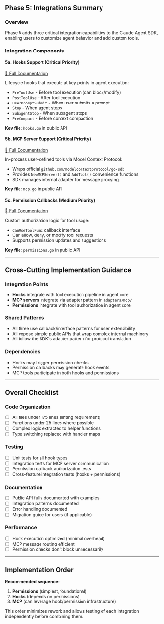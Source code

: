 ## Phase 5: Integrations Summary

### Overview
Phase 5 adds three critical integration capabilities to the Claude Agent SDK, enabling users to customize agent behavior and add custom tools.

### Integration Components

#### **5a. Hooks Support** (Critical Priority)
[📄 Full Documentation](./07a_phase_5_hooks.md)

Lifecycle hooks that execute at key points in agent execution:
- `PreToolUse` - Before tool execution (can block/modify)
- `PostToolUse` - After tool execution
- `UserPromptSubmit` - When user submits a prompt
- `Stop` - When agent stops
- `SubagentStop` - When subagent stops
- `PreCompact` - Before context compaction

**Key file:** `hooks.go` in public API

#### **5b. MCP Server Support** (Critical Priority)
[📄 Full Documentation](./07b_phase_5_mcp_servers.md)

In-process user-defined tools via Model Context Protocol:
- Wraps official `github.com/modelcontextprotocol/go-sdk`
- Provides `NewMCPServer()` and `AddTool()` convenience functions
- SDK manages internal adapter for message proxying

**Key file:** `mcp.go` in public API

#### **5c. Permission Callbacks** (Medium Priority)
[📄 Full Documentation](./07c_phase_5_permissions.md)

Custom authorization logic for tool usage:
- `CanUseToolFunc` callback interface
- Can allow, deny, or modify tool requests
- Supports permission updates and suggestions

**Key file:** `permissions.go` in public API

---

## Cross-Cutting Implementation Guidance

### Integration Points
- **Hooks** integrate with tool execution pipeline in agent core
- **MCP servers** integrate via adapter pattern in `adapters/mcp/`
- **Permissions** integrate with tool authorization in agent core

### Shared Patterns
- All three use callback/interface patterns for user extensibility
- All expose simple public APIs that wrap complex internal machinery
- All follow the SDK's adapter pattern for protocol translation

### Dependencies
- Hooks may trigger permission checks
- Permission callbacks may generate hook events
- MCP tools participate in both hooks and permissions

---

## Overall Checklist

### Code Organization
- [ ] All files under 175 lines (linting requirement)
- [ ] Functions under 25 lines where possible
- [ ] Complex logic extracted to helper functions
- [ ] Type switching replaced with handler maps

### Testing
- [ ] Unit tests for all hook types
- [ ] Integration tests for MCP server communication
- [ ] Permission callback authorization tests
- [ ] Cross-feature integration tests (hooks + permissions)

### Documentation
- [ ] Public API fully documented with examples
- [ ] Integration patterns documented
- [ ] Error handling documented
- [ ] Migration guide for users (if applicable)

### Performance
- [ ] Hook execution optimized (minimal overhead)
- [ ] MCP message routing efficient
- [ ] Permission checks don't block unnecessarily

---

## Implementation Order

**Recommended sequence:**
1. **Permissions** (simplest, foundational)
2. **Hooks** (depends on permissions)
3. **MCP** (can leverage hook/permission infrastructure)

This order minimizes rework and allows testing of each integration independently before combining them.
